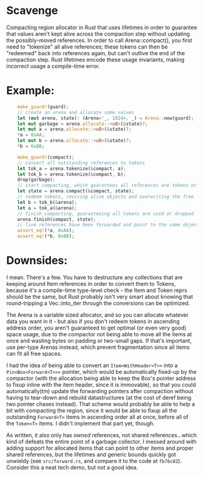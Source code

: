 Scavenge
========

Compacting region allocator in Rust that uses lifetimes in order to guarantee that values aren't kept alive across the compaction step without updating the possibly-moved references. In order to call Arena::compact(), you first need to "tokenize" all alive references; these tokens can then be "redeemed" back into references again, but can't outlive the end of the compaction step. Rust lifetimes encode these usage invariants, making incorrect usage a compile-time error.

# Example:
```rust
    make_guard!(guard);
    // create an arena and allocate some values
    let (mut arena, state): (Arena<'_, 1024>, _) = Arena::new(guard);
    let mut garbage = arena.allocate::<u8>(&state)?;
    let mut a = arena.allocate::<u8>(&state)?;
    *a = 0xAA;
    let mut b = arena.allocate::<u8>(&state)?;
    *b = 0xBB;

    make_guard!(compact);
    // convert all outstanding references to tokens
    let tok_a = arena.tokenize(&compact, a);
    let tok_b = arena.tokenize(&compact, b);
    drop(garbage);
    // start compacting, which guarantees all references are tokens or dropped
    let state = arena.compact(&compact, state);
    // redeem tokens, reviving alive objects and overwriting the free `garbage`
    let b = tok_b(&arena);
    let a = tok_a(&arena);
    // finish compacting, guaranteeing all tokens are used or dropped
    arena.finish(compact, state);
    // live references have been forwarded and point to the same objects
    assert_eq!(*a, 0xAA);
    assert_eq!(*b, 0xBB);
```

# Downsides:

I mean. There's a few. You have to destructure any collections that are keeping around Item references in order to convert them to Tokens, because it's a compile-time type-level check - the Item and Token reprs should be the same, but Rust probably isn't very smart about knowing that round-tripping a Vec::into_iter through the conversions can be optimized.

The Arena is a variable sized allocator, and so you can allocate whatever data you want in it - but also if you don't redeem tokens in ascending address order, you aren't guaranteed to get optimal (or even very good) space usage, due to the compactor not being able to move all the items at once and wasting bytes on padding or two-small gaps. If that's important, use per-type Arenas instead, which prevent fragmentation since all items can fit all free spaces.

I had the idea of being able to convert an `Item<WithHeader<T>>` into a `Pin<Box<Forward<T>>>` pointer, which would be automatically fixed-up by the compactor (with the allocation being able to keep the Box's pointer address to fixup inline with the item header, since it is immovable), so that you could automatically(tm) update the forwarding pointers after compaction without having to tear-down and rebuild datastructures (at the cost of deref being two pointer chases instead). That scheme would probably be able to help a bit with compacting the region, since it would be able to fixup all the outstanding `Forward<T>` items in ascending order all at once, before all of the `Token<T>` items. I didn't implement that part yet, though.

As written, it also only has *owned* references, not shared references...which kind of defeats the entire point of a garbage collector. I messed around with adding support for allocated items that can point to other items and proper shared references, but the lifetimes and generic bounds quickly got unwieldy (see `src/forward.rs`, and compare it to the code at `fb76c82`). Consider this a neat tech demo, but not a good idea.
